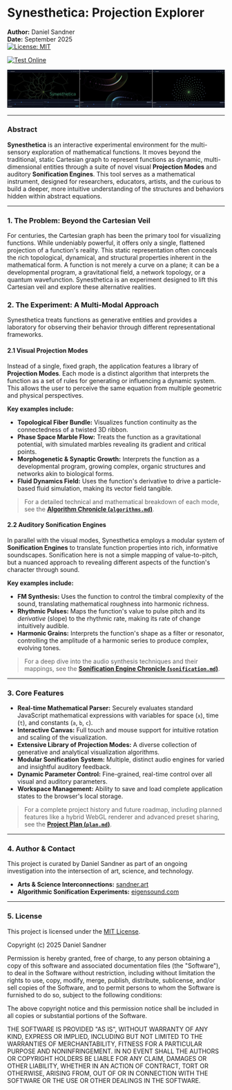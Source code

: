 # Synesthetica: Projection Explorer

**Author:** Daniel Sandner  
**Date:** September 2025  
[![License: MIT](https://img.shields.io/badge/License-MIT-blue.svg)](https://opensource.org/licenses/MIT) 

[![Test Online](https://img.shields.io/badge/Test-Online-brightgreen?style=for-the-badge)](https://synesthetica.netlify.app)

![Synesthetica Experimental App Screenshots](public/synesthetics-readme-01.jpg)

---



### Abstract

**Synesthetica** is an interactive experimental environment for the multi-sensory exploration of mathematical functions. It moves beyond the traditional, static Cartesian graph to represent functions as dynamic, multi-dimensional entities through a suite of novel visual **Projection Modes** and auditory **Sonification Engines**. This tool serves as a mathematical instrument, designed for researchers, educators, artists, and the curious to build a deeper, more intuitive understanding of the structures and behaviors hidden within abstract equations.

---

### 1. The Problem: Beyond the Cartesian Veil

For centuries, the Cartesian graph has been the primary tool for visualizing functions. While undeniably powerful, it offers only a single, flattened projection of a function's reality. This static representation often conceals the rich topological, dynamical, and structural properties inherent in the mathematical form. A function is not merely a curve on a plane; it can be a developmental program, a gravitational field, a network topology, or a quantum wavefunction. Synesthetica is an experiment designed to lift this Cartesian veil and explore these alternative realities.

### 2. The Experiment: A Multi-Modal Approach

Synesthetica treats functions as generative entities and provides a laboratory for observing their behavior through different representational frameworks.

#### 2.1 Visual Projection Modes

Instead of a single, fixed graph, the application features a library of **Projection Modes**. Each mode is a distinct algorithm that interprets the function as a set of rules for generating or influencing a dynamic system. This allows the user to perceive the same equation from multiple geometric and physical perspectives.

**Key examples include:**
*   **Topological Fiber Bundle:** Visualizes function continuity as the connectedness of a twisted 3D ribbon.
*   **Phase Space Marble Flow:** Treats the function as a gravitational potential, with simulated marbles revealing its gradient and critical points.
*   **Morphogenetic & Synaptic Growth:** Interprets the function as a developmental program, growing complex, organic structures and networks akin to biological forms.
*   **Fluid Dynamics Field:** Uses the function's derivative to drive a particle-based fluid simulation, making its vector field tangible.

> For a detailed technical and mathematical breakdown of each mode, see the [**Algorithm Chronicle (`algorithms.md`)**](./algorithms.md).

#### 2.2 Auditory Sonification Engines

In parallel with the visual modes, Synesthetica employs a modular system of **Sonification Engines** to translate function properties into rich, informative soundscapes. Sonification here is not a simple mapping of value-to-pitch, but a nuanced approach to revealing different aspects of the function's character through sound.

**Key examples include:**
*   **FM Synthesis:** Uses the function to control the timbral complexity of the sound, translating mathematical roughness into harmonic richness.
*   **Rhythmic Pulses:** Maps the function's value to pulse pitch and its *derivative* (slope) to the rhythmic rate, making its rate of change intuitively audible.
*   **Harmonic Grains:** Interprets the function's shape as a filter or resonator, controlling the amplitude of a harmonic series to produce complex, evolving tones.

> For a deep dive into the audio synthesis techniques and their mappings, see the [**Sonification Engine Chronicle (`sonification.md`)**](./sonification.md).

---

### 3. Core Features

*   **Real-time Mathematical Parser:** Securely evaluates standard JavaScript mathematical expressions with variables for space (`x`), time (`t`), and constants (`a`, `b`, `c`).
*   **Interactive Canvas:** Full touch and mouse support for intuitive rotation and scaling of the visualization.
*   **Extensive Library of Projection Modes:** A diverse collection of generative and analytical visualization algorithms.
*   **Modular Sonification System:** Multiple, distinct audio engines for varied and insightful auditory feedback.
*   **Dynamic Parameter Control:** Fine-grained, real-time control over all visual and auditory parameters.
*   **Workspace Management:** Ability to save and load complete application states to the browser's local storage.

> For a complete project history and future roadmap, including planned features like a hybrid WebGL renderer and advanced preset sharing, see the [**Project Plan (`plan.md`)**](./plan.md).

---

### 4. Author & Contact

This project is curated by Daniel Sandner as part of an ongoing investigation into the intersection of art, science, and technology.

*   **Arts & Science Interconnections:** [sandner.art](https://sandner.art)
*   **Algorithmic Sonification Experiments:** [eigensound.com](https://eigensound.com)

---

### 5. License

This project is licensed under the [MIT License](LICENSE).

Copyright (c) 2025 Daniel Sandner

Permission is hereby granted, free of charge, to any person obtaining a copy
of this software and associated documentation files (the "Software"), to deal
in the Software without restriction, including without limitation the rights
to use, copy, modify, merge, publish, distribute, sublicense, and/or sell
copies of the Software, and to permit persons to whom the Software is
furnished to do so, subject to the following conditions:

The above copyright notice and this permission notice shall be included in all
copies or substantial portions of the Software.

THE SOFTWARE IS PROVIDED "AS IS", WITHOUT WARRANTY OF ANY KIND, EXPRESS OR
IMPLIED, INCLUDING BUT NOT
LIMITED TO THE WARRANTIES OF MERCHANTABILITY,
FITNESS FOR A PARTICULAR PURPOSE AND NONINFRINGEMENT. IN NO EVENT SHALL THE
AUTHORS OR COPYRIGHT HOLDERS BE LIABLE FOR ANY CLAIM, DAMAGES OR OTHER
LIABILITY, WHETHER IN AN ACTION OF CONTRACT, TORT OR OTHERWISE, ARISING FROM,
OUT OF OR IN CONNECTION WITH THE SOFTWARE OR THE USE OR OTHER DEALINGS IN THE
SOFTWARE.
